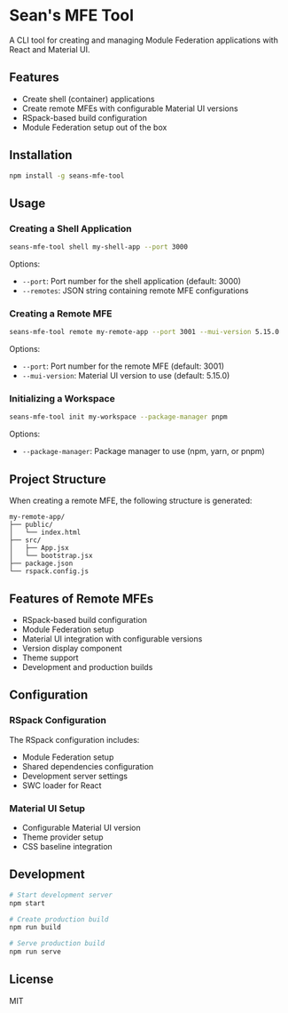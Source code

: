 # Sean's MFE Tool

A CLI tool for creating and managing Module Federation applications with React and Material UI.

## Features

- Create shell (container) applications
- Create remote MFEs with configurable Material UI versions
- RSpack-based build configuration
- Module Federation setup out of the box

## Installation

```bash
npm install -g seans-mfe-tool
```

## Usage

### Creating a Shell Application

```bash
seans-mfe-tool shell my-shell-app --port 3000
```

Options:

- `--port`: Port number for the shell application (default: 3000)
- `--remotes`: JSON string containing remote MFE configurations

### Creating a Remote MFE

```bash
seans-mfe-tool remote my-remote-app --port 3001 --mui-version 5.15.0
```

Options:

- `--port`: Port number for the remote MFE (default: 3001)
- `--mui-version`: Material UI version to use (default: 5.15.0)

### Initializing a Workspace

```bash
seans-mfe-tool init my-workspace --package-manager pnpm
```

Options:

- `--package-manager`: Package manager to use (npm, yarn, or pnpm)

## Project Structure

When creating a remote MFE, the following structure is generated:

```
my-remote-app/
├── public/
│   └── index.html
├── src/
│   ├── App.jsx
│   └── bootstrap.jsx
├── package.json
└── rspack.config.js
```

## Features of Remote MFEs

- RSpack-based build configuration
- Module Federation setup
- Material UI integration with configurable versions
- Version display component
- Theme support
- Development and production builds

## Configuration

### RSpack Configuration

The RSpack configuration includes:

- Module Federation setup
- Shared dependencies configuration
- Development server settings
- SWC loader for React

### Material UI Setup

- Configurable Material UI version
- Theme provider setup
- CSS baseline integration

## Development

```bash
# Start development server
npm start

# Create production build
npm run build

# Serve production build
npm run serve
```

## License

MIT
